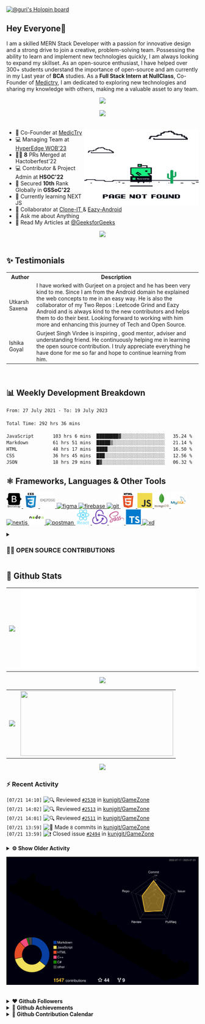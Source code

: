 [![@guri's Holopin board](https://holopin.io/api/user/board?user=guri)](https://holopin.io/@guri)

<!----------------------------------------------------------------ABOUT ME ----------------------------------------------------->

## Hey Everyone👋

I am a skilled MERN Stack Developer with a passion for innovative design and a strong drive to join a creative, problem-solving team. Possessing the ability to learn and implement new technologies quickly, I am always looking to expand my skillset. As an open-source enthusiast, I have helped over 300+ students understand the importance of open-source and am currently in my Last year of **BCA** studies. 
As a **Full Stack Intern at NullClass**, Co-Founder of [Medictry](https://www.linkedin.com/company/89489745), I am dedicated to exploring new technologies and sharing my knowledge with others, making me a valuable asset to any team.

<p align="center">
    <a href = "mailto: gurjeetsinghvirdee@gmail.com" target="_blank"><img src="https://img.shields.io/badge/gurjeetsinghvirdee@gmail.com-D74E43?style=for-the-badge&logo=gmail&logoColor=white"></a>
 </p>
 
<div align="center">
    <img src="https://api.visitorbadge.io/api/visitors?path=https%3A%2F%2Fgithub.com%2Fgurjeetsinghvirdee%2Fgurjeetsinghvirdee&label=VISITORS&labelColor=%23d9e3f0&countColor=%232ccce4"  width="150" />
</div>

<img src="https://www.animatedimages.org/data/media/562/animated-line-image-0111.gif" width="1000" height="2" />

<div>

<img align="right" height="200" width="300" src="https://raw.githubusercontent.com/gurjeetsinghvirdee/gurjeetsinghvirdee/main/giphy.webp" />
       <ul align="left">
            <li> 🏢 Co-Founder at <a href="https://www.linkedin.com/company/medictry/">MedicTry</a>
            <li> 💻 Managing Team at <a href="https://hyperedge.so/"> HyperEdge WOB'23 </a></li>
            <li> 🧑‍💻 <strong>8</strong> PRs Merged at Hactoberfest'22 </li>
            <li> 💻 Contributor & Project Admin at <strong>HSOC'22</strong> </li>
            <li> 🎉 Secured <strong>10th</strong> Rank Globally in <strong>GSSoC'22</strong> </li>
            <li> 🏫 Currently learning NEXT JS </li>
            <li> 🤝 Collaborator at <a href="https://github.com/Rayman-Sodhi/Clone-IT"> Clone-IT </a> & <a href="https://github.com/utkarsh006/Eazy-Android"> Eazy-Android </a>
            </li>
            <li> 💬 Ask me about Anything </li>
            <li> 📕 Read My Articles at 
                <a href="https://auth.geeksforgeeks.org/user/gurjeetsinghvirdee/articles" target="_blank">@GeeksforGeeks</a>
            </li>
       </ul>  
</div>

<!--------------------------- Lanyard Profile--------------------------------->

<div align="center">        
    <a href="https://discord.com/users/916597112882495510"><img src="https://lanyard.cnrad.dev/api/916597112882495510" /></a>
</div>

<img src="https://www.animatedimages.org/data/media/562/animated-line-image-0111.gif" width="1000" height="2" />        
<!------------------------------------------TESTIMONIALS----------------------------------------------->
        
## ✨ Testimonials
        
<table>
  <tr>
    <th>Author</th>
    <th>Description</th>
  </tr>
  <tr>
    <td>Utkarsh Saxena</td>
    <td>I have worked with Gurjeet on a project and he has been very kind to me. Since I am from the Android domain he explained the web concepts to me in an easy way. He is also the collaborator of my Two Repos : Leetcode Grind and Eazy Android and is always kind to the new contributors and helps them to do their best. Looking forward to working with him more and enhancing this journey of Tech and Open Source.</td>
  </tr>
  <tr>
      <td>Ishika Goyal</td>
      <td>Gurjeet Singh Virdee is inspiring , good mentor, adviser and understanding friend. He continuously helping me in learning the open source contribution. I     truly appreciate everything he have done for me so far and hope to continue learning from him.</td>
  </tr>
</table>

<img src="https://www.animatedimages.org/data/media/562/animated-line-image-0111.gif" width="1000" height="2" />

<!-------------------------------------------------WAKA TIME---------------------------------------------------->

## 📊 Weekly Development Breakdown
  
<!--START_SECTION:waka-->

```txt
From: 27 July 2021 - To: 19 July 2023

Total Time: 292 hrs 36 mins

JavaScript       103 hrs 6 mins  ████████▓░░░░░░░░░░░░░░░░   35.24 %
Markdown         61 hrs 51 mins  █████▒░░░░░░░░░░░░░░░░░░░   21.14 %
HTML             48 hrs 17 mins  ████░░░░░░░░░░░░░░░░░░░░░   16.50 %
CSS              36 hrs 45 mins  ███░░░░░░░░░░░░░░░░░░░░░░   12.56 %
JSON             18 hrs 29 mins  █▓░░░░░░░░░░░░░░░░░░░░░░░   06.32 %
```

<!--END_SECTION:waka--> 

<!---------------------------------Frameworks, Languages & Other Tools ------------------------------------->        
        
## ⚛️ Frameworks, Languages & Other Tools        
 
<p align="left"> 
    <a href="https://getbootstrap.com" target="_blank" rel="noreferrer"> <img src="https://raw.githubusercontent.com/devicons/devicon/master/icons/bootstrap/bootstrap-plain-wordmark.svg" alt="bootstrap" width="40" height="40"/> 
    </a> 
    <a href="https://www.w3schools.com/css/" target="_blank" rel="noreferrer"> <img src="https://raw.githubusercontent.com/devicons/devicon/master/icons/css3/css3-original-wordmark.svg" alt="css3" width="40" height="40"/> 
    </a> 
    <a href="https://expressjs.com" target="_blank" rel="noreferrer"> <img src="https://raw.githubusercontent.com/devicons/devicon/master/icons/express/express-original-wordmark.svg" alt="express" width="40" height="40"/> 
    </a> 
    <a href="https://www.figma.com/" target="_blank" rel="noreferrer"> <img src="https://www.vectorlogo.zone/logos/figma/figma-icon.svg" alt="figma" width="40" height="40"/> 
    </a> <a href="https://firebase.google.com/" target="_blank" rel="noreferrer"> <img src="https://www.vectorlogo.zone/logos/firebase/firebase-icon.svg" alt="firebase" width="40" height="40"/> 
    </a> 
    <a href="https://git-scm.com/" target="_blank" rel="noreferrer"> <img src="https://www.vectorlogo.zone/logos/git-scm/git-scm-icon.svg" alt="git" width="40" height="40"/> 
    </a> 
    <a href="https://www.w3.org/html/" target="_blank" rel="noreferrer"> <img src="https://raw.githubusercontent.com/devicons/devicon/master/icons/html5/html5-original-wordmark.svg" alt="html5" width="40" height="40"/> 
    </a> 
    <a href="https://developer.mozilla.org/en-US/docs/Web/JavaScript" target="_blank" rel="noreferrer"> <img src="https://raw.githubusercontent.com/devicons/devicon/master/icons/javascript/javascript-original.svg" alt="javascript" width="40" height="40"/> 
    </a> 
    <a href="https://www.mongodb.com/" target="_blank" rel="noreferrer"> <img src="https://raw.githubusercontent.com/devicons/devicon/master/icons/mongodb/mongodb-original-wordmark.svg" alt="mongodb" width="40" height="40"/> 
    </a> 
    <a href="https://www.mysql.com/" target="_blank" rel="noreferrer"> <img src="https://raw.githubusercontent.com/devicons/devicon/master/icons/mysql/mysql-original-wordmark.svg" alt="mysql" width="40" height="40"/> 
    </a> 
    <a href="https://nextjs.org/" target="_blank" rel="noreferrer"> <img src="https://cdn.worldvectorlogo.com/logos/nextjs-2.svg" alt="nextjs" width="40" height="40"/> 
    </a> 
    <a href="https://nodejs.org" target="_blank" rel="noreferrer"> <img src="https://raw.githubusercontent.com/devicons/devicon/master/icons/nodejs/nodejs-original-wordmark.svg" alt="nodejs" width="40" height="40"/> 
    </a> 
    <a href="https://postman.com" target="_blank" rel="noreferrer"> <img src="https://www.vectorlogo.zone/logos/getpostman/getpostman-icon.svg" alt="postman" width="40" height="40"/> 
    </a> 
    <a href="https://reactjs.org/" target="_blank" rel="noreferrer"> <img src="https://raw.githubusercontent.com/devicons/devicon/master/icons/react/react-original-wordmark.svg" alt="react" width="40" height="40"/> 
    </a> 
    <a href="https://redux.js.org" target="_blank" rel="noreferrer"> <img src="https://raw.githubusercontent.com/devicons/devicon/master/icons/redux/redux-original.svg" alt="redux" width="40" height="40"/> 
    </a> 
    <a href="https://sass-lang.com" target="_blank" rel="noreferrer"> <img src="https://raw.githubusercontent.com/devicons/devicon/master/icons/sass/sass-original.svg" alt="sass" width="40" height="40"/> 
    </a> 
    <a href="https://www.typescriptlang.org/" target="_blank" rel="noreferrer"> <img src="https://raw.githubusercontent.com/devicons/devicon/master/icons/typescript/typescript-original.svg" alt="typescript" width="40" height="40"/> 
    </a> 
    <a href="https://www.adobe.com/products/xd.html" target="_blank" rel="noreferrer"> <img src="https://cdn.worldvectorlogo.com/logos/adobe-xd.svg" alt="xd" width="40" height="40"/> 
    </a> 
</p>

<!---------------------- OPEN SOURCE CONTRIBUTIONS ---------------------->
        
<details>
    <summary><h3> 👨‍💻 OPEN SOURCE CONTRIBUTIONS</h3></summary>  
    
|S.No.|Open Source Program |Duration| Contribution |Role|Rewards|
|---------|--------|-------|-------|----|-----|    
| 1. | GirlScript Summer Of Code 2022 | 1st Mar - 31st May 2022 | [Click Here](https://docs.google.com/document/d/15t_iThcyiNgIuAUmTJ9Utjy1ccxwTGZXy_0n8VYsHLE/edit?usp=sharing) | Contributor | [Link](https://drive.google.com/drive/folders/1gYYFepBLm09uATAZ9_Nh34opop_0nfCi?usp=sharing) |    
| 2. | GirlScript Summer Of Code 2022 | 1st Mar - 31st May 2022 | [Bundli-Frontend](https://github.com/Ayush7614/Bundli-Frontend) & [WebDev-ProjectKart](https://github.com/khushi-purwar/WebDev-ProjectKart) | Mentor | [Link](https://drive.google.com/drive/folders/1d0gDnPh8gR8qU61g-fWLEhahhshR8PXh?usp=sharing) |
| 3. | GirlScript Summer Of Code 2022 | 1st Mar - 31st July 2022 | Discord Moderator, Managing participants <br> activity through out the program. | Technical Team | T-Shirt [Link](https://drive.google.com/drive/folders/1B2jDXyXA-L-XXypvaNzrpXRTVY7GW-04?usp=sharing) |
| 4. | Hack Club RAIT | 1st July - 30st September 2022 | [Click Here](https://docs.google.com/document/d/1_ZutQmDbGkuFsbypF2oX_jbmFMf7OV-X4kr8xVs5J0w) | Contributor | [Link](https://drive.google.com/file/d/1Km6kXQU3NWr8OkWnaHB7-vLfEjhffplE/view?usp=sharing) |
| 5. | Hacktoberfest | 1st October - 31st October 2022 | [Click Here](https://docs.google.com/document/d/1mv27yGR7-SsIDOinqsYDnFutXHG49awhzvZYaEna3rM) | Contributor | T-Shirt & Stickers | 
| 6. | HyperEdge WOB'23 | 1st Feb - 1st May | Discord Moderator, Managing Leaderboard | Managing Team | - |
| 7. | GirlScript Summer Of Code 2023 | 6th May - 03 July | Jarvis - Decentralised Expense Tracker, GameZone | Mentor | - |
| 8. | GirlScript Summer Of Code 2023 | 29 May  - Present | Managing the activity of PA, Mentors & Contributors throughout the program | Discord Mod | - |
    
</details>

<!------------------------------------------------------------ GITHUB STATS ------------------------------------------------------------------------>
        
## 💫 Github Stats

<table>    
<tr>
  <td align="center">
    <img width="400" src="https://github-readme-streak-stats.herokuapp.com/?user=gurjeetsinghvirdee&theme=synthwave" />
  </td>
  <td align="center">
    <img src="https://github.com/gurjeetsinghvirdee/gurjeetsinghvirdee/blob/main/metrics.plugin.isocalendar.svg" />
  </td>
</tr>
</table>

<div align="center">
    <img width="600" src="https://github-profile-trophy.vercel.app/?username=gurjeetsinghvirdee&theme=dracula&column=5" /> 
</div>

<table>    
<tr>
  <td align="center">
    <img width="400" src="https://github-readme-stats.vercel.app/api?username=gurjeetsinghvirdee&show_icons=true&theme=synthwave&include_all_commits=true" />
  </td>
  <td align="center">
    <img height="170" width="400" src="https://github-readme-stats.vercel.app/api/top-langs/?username=gurjeetsinghvirdee&layout=compact&theme=synthwave&langs_count=15" /> 
  </td>
</tr>
</table>

<div align="center">
  <img src="https://github-readme-activity-graph.vercel.app/graph?username=gurjeetsinghvirdee&theme=synthwave-84&true&hide_border=true" />
</div>
        
### ⚡ Recent Activity     
        
<!--START_SECTION:activity-->  
`[07/21 14:10]` <img alt="🔍" src="https://github.com/cheesits456/github-activity-readme/raw/master/icons/review.png" align="top" height="18"> Reviewed [`#2530`](https://github.com//kunjgit/GameZone/pull/2530 'Quiz game') in [kunjgit/GameZone](https://github.com/kunjgit/GameZone)  
`[07/21 14:02]` <img alt="🔍" src="https://github.com/cheesits456/github-activity-readme/raw/master/icons/review.png" align="top" height="18"> Reviewed [`#2513`](https://github.com//kunjgit/GameZone/pull/2513 '[GSSoC\'23] Illusion Game Completed') in [kunjgit/GameZone](https://github.com/kunjgit/GameZone)  
`[07/21 14:01]` <img alt="🔍" src="https://github.com/cheesits456/github-activity-readme/raw/master/icons/review.png" align="top" height="18"> Reviewed [`#2511`](https://github.com//kunjgit/GameZone/pull/2511 'fixed game data and image links') in [kunjgit/GameZone](https://github.com/kunjgit/GameZone)  
`[07/21 13:59]` <img alt="📝" src="https://github.com/cheesits456/github-activity-readme/raw/master/icons/commit.png" align="top" height="18"> Made `8` commits in [kunjgit/GameZone](https://github.com/kunjgit/GameZone)  
`[07/21 13:59]` <img alt="❗️" src="https://github.com/cheesits456/github-activity-readme/raw/master/icons/issue.png" align="top" height="18"> Closed issue [`#2494`](https://github.com//kunjgit/GameZone/issues/2494 '[New game]: Digit Dilemma ') in [kunjgit/GameZone](https://github.com/kunjgit/GameZone)  

<details><summary><b> ⚙️ Show Older Activity</b></summary>

`[07/21 13:59]` <img alt="🎉" src="https://github.com/cheesits456/github-activity-readme/raw/master/icons/merge.png" align="top" height="18"> Merged PR [`#2495`](https://github.com//kunjgit/GameZone/pull/2495 'Digit Dilemma game added') in [kunjgit/GameZone](https://github.com/kunjgit/GameZone)  
`[07/21 13:59]` <img alt="🔍" src="https://github.com/cheesits456/github-activity-readme/raw/master/icons/review.png" align="top" height="18"> Reviewed [`#2495`](https://github.com//kunjgit/GameZone/pull/2495 'Digit Dilemma game added') in [kunjgit/GameZone](https://github.com/kunjgit/GameZone)  
`[07/21 13:59]` <img alt="❌" src="https://github.com/cheesits456/github-activity-readme/raw/master/icons/pr-close.png" align="top" height="18"> Closed PR [`#2501`](https://github.com//kunjgit/GameZone/pull/2501 '[GSSoC\'23] Cat Trap Game Completed') in [kunjgit/GameZone](https://github.com/kunjgit/GameZone)  
`[07/21 13:58]` <img alt="🔍" src="https://github.com/cheesits456/github-activity-readme/raw/master/icons/review.png" align="top" height="18"> Reviewed [`#2501`](https://github.com//kunjgit/GameZone/pull/2501 '[GSSoC\'23] Cat Trap Game Completed') in [kunjgit/GameZone](https://github.com/kunjgit/GameZone)  
`[07/21 13:26]` <img alt="🔍" src="https://github.com/cheesits456/github-activity-readme/raw/master/icons/review.png" align="top" height="18"> Reviewed [`#2469`](https://github.com//kunjgit/GameZone/pull/2469 'Added block buster game') in [kunjgit/GameZone](https://github.com/kunjgit/GameZone)  
`[07/21 13:25]` <img alt="❌" src="https://github.com/cheesits456/github-activity-readme/raw/master/icons/pr-close.png" align="top" height="18"> Closed PR [`#2454`](https://github.com//kunjgit/GameZone/pull/2454 'Blue boi game is added') in [kunjgit/GameZone](https://github.com/kunjgit/GameZone)  
`[07/21 13:22]` <img alt="🔍" src="https://github.com/cheesits456/github-activity-readme/raw/master/icons/review.png" align="top" height="18"> Reviewed [`#2542`](https://github.com//kunjgit/GameZone/pull/2542 '[Bug]:Removing an extra screenshot in assets folder [gssoc23]') in [kunjgit/GameZone](https://github.com/kunjgit/GameZone)  
`[07/21 13:16]` <img alt="📝" src="https://github.com/cheesits456/github-activity-readme/raw/master/icons/commit.png" align="top" height="18"> Made `6` commits in [gurjeetsinghvirdee/gssoc-website-new](https://github.com/gurjeetsinghvirdee/gssoc-website-new)  
`[07/20 15:41]` <img alt="🔍" src="https://github.com/cheesits456/github-activity-readme/raw/master/icons/review.png" align="top" height="18"> Reviewed [`#2516`](https://github.com//kunjgit/GameZone/pull/2516 'addedcountrygussergameimage') in [kunjgit/GameZone](https://github.com/kunjgit/GameZone)  
`[07/20 15:28]` <img alt="❗️" src="https://github.com/cheesits456/github-activity-readme/raw/master/icons/issue.png" align="top" height="18"> Reopened issue [`#2539`](https://github.com//kunjgit/GameZone/issues/2539 'Attention Here') in [kunjgit/GameZone](https://github.com/kunjgit/GameZone)  
`[07/20 15:05]` <img alt="❗️" src="https://github.com/cheesits456/github-activity-readme/raw/master/icons/issue.png" align="top" height="18"> Opened issue [`#2539`](https://github.com//kunjgit/GameZone/issues/2539 'Attention Here') in [kunjgit/GameZone](https://github.com/kunjgit/GameZone)  
`[07/20 14:54]` <img alt="🔍" src="https://github.com/cheesits456/github-activity-readme/raw/master/icons/review.png" align="top" height="18"> Reviewed [`#2533`](https://github.com//kunjgit/GameZone/pull/2533 'Racing') in [kunjgit/GameZone](https://github.com/kunjgit/GameZone)  
`[07/20 14:50]` <img alt="📝" src="https://github.com/cheesits456/github-activity-readme/raw/master/icons/commit.png" align="top" height="18"> Made `2` commits in [kunjgit/GameZone](https://github.com/kunjgit/GameZone)  
`[07/20 14:50]` <img alt="❗️" src="https://github.com/cheesits456/github-activity-readme/raw/master/icons/issue.png" align="top" height="18"> Closed issue [`#2500`](https://github.com//kunjgit/GameZone/issues/2500 '[Enhancement]: tower of hanoi') in [kunjgit/GameZone](https://github.com/kunjgit/GameZone)  
`[07/20 14:50]` <img alt="🎉" src="https://github.com/cheesits456/github-activity-readme/raw/master/icons/merge.png" align="top" height="18"> Merged PR [`#2517`](https://github.com//kunjgit/GameZone/pull/2517 'tower_of_hanoi improved') in [kunjgit/GameZone](https://github.com/kunjgit/GameZone)  
`[07/20 14:50]` <img alt="🔍" src="https://github.com/cheesits456/github-activity-readme/raw/master/icons/review.png" align="top" height="18"> Reviewed [`#2517`](https://github.com//kunjgit/GameZone/pull/2517 'tower_of_hanoi improved') in [kunjgit/GameZone](https://github.com/kunjgit/GameZone)  
`[07/20 14:48]` <img alt="🔍" src="https://github.com/cheesits456/github-activity-readme/raw/master/icons/review.png" align="top" height="18"> Reviewed [`#2489`](https://github.com//kunjgit/GameZone/pull/2489 'Floor Thirteen ') in [kunjgit/GameZone](https://github.com/kunjgit/GameZone)  
`[07/20 14:41]` <img alt="❌" src="https://github.com/cheesits456/github-activity-readme/raw/master/icons/pr-close.png" align="top" height="18"> Closed PR [`#2531`](https://github.com//kunjgit/GameZone/pull/2531 'Tower of blocks Game added #2521') in [kunjgit/GameZone](https://github.com/kunjgit/GameZone)  
`[07/20 14:41]` <img alt="🔍" src="https://github.com/cheesits456/github-activity-readme/raw/master/icons/review.png" align="top" height="18"> Reviewed [`#2531`](https://github.com//kunjgit/GameZone/pull/2531 'Tower of blocks Game added #2521') in [kunjgit/GameZone](https://github.com/kunjgit/GameZone)  
`[07/20 14:30]` <img alt="🔍" src="https://github.com/cheesits456/github-activity-readme/raw/master/icons/review.png" align="top" height="18"> Reviewed [`#2531`](https://github.com//kunjgit/GameZone/pull/2531 'Tower of blocks Game added #2521') in [kunjgit/GameZone](https://github.com/kunjgit/GameZone)  
`[07/20 14:09]` <img alt="❗️" src="https://github.com/cheesits456/github-activity-readme/raw/master/icons/issue.png" align="top" height="18"> Closed issue [`#2524`](https://github.com//kunjgit/GameZone/issues/2524 '[Bug]: Snake and ladder is added two times [gssoc23]') in [kunjgit/GameZone](https://github.com/kunjgit/GameZone)  
`[07/20 14:09]` <img alt="🎉" src="https://github.com/cheesits456/github-activity-readme/raw/master/icons/merge.png" align="top" height="18"> Merged PR [`#2537`](https://github.com//kunjgit/GameZone/pull/2537 '[Bug]: Snake and ladder is added two times [gssoc23]') in [kunjgit/GameZone](https://github.com/kunjgit/GameZone)  
`[07/20 14:09]` <img alt="📝" src="https://github.com/cheesits456/github-activity-readme/raw/master/icons/commit.png" align="top" height="18"> Made `2` commits in [kunjgit/GameZone](https://github.com/kunjgit/GameZone)  
`[07/20 14:09]` <img alt="🔍" src="https://github.com/cheesits456/github-activity-readme/raw/master/icons/review.png" align="top" height="18"> Reviewed [`#2537`](https://github.com//kunjgit/GameZone/pull/2537 '[Bug]: Snake and ladder is added two times [gssoc23]') in [kunjgit/GameZone](https://github.com/kunjgit/GameZone)  
`[07/20 11:59]` <img alt="❗️" src="https://github.com/cheesits456/github-activity-readme/raw/master/icons/issue.png" align="top" height="18"> Closed issue [`#2449`](https://github.com//kunjgit/GameZone/issues/2449 '[New game]: Tennis Showdown') in [kunjgit/GameZone](https://github.com/kunjgit/GameZone)  
`[07/20 11:59]` <img alt="📝" src="https://github.com/cheesits456/github-activity-readme/raw/master/icons/commit.png" align="top" height="18"> Made `8` commits in [kunjgit/GameZone](https://github.com/kunjgit/GameZone)  
`[07/20 11:59]` <img alt="🎉" src="https://github.com/cheesits456/github-activity-readme/raw/master/icons/merge.png" align="top" height="18"> Merged PR [`#2467`](https://github.com//kunjgit/GameZone/pull/2467 'Added Tennis Showdown') in [kunjgit/GameZone](https://github.com/kunjgit/GameZone)  
`[07/20 11:59]` <img alt="🔍" src="https://github.com/cheesits456/github-activity-readme/raw/master/icons/review.png" align="top" height="18"> Reviewed [`#2467`](https://github.com//kunjgit/GameZone/pull/2467 'Added Tennis Showdown') in [kunjgit/GameZone](https://github.com/kunjgit/GameZone)  
`[07/20 11:56]` <img alt="🗣" src="https://github.com/cheesits456/github-activity-readme/raw/master/icons/comment.png" align="top" height="18"> Commented on [`#2361`](https://github.com//kunjgit/GameZone/issues/2361 'Added Progress Bar to Scroll To Top & Minor Changes') in [kunjgit/GameZone](https://github.com/kunjgit/GameZone)  
`[07/20 11:50]` <img alt="📝" src="https://github.com/cheesits456/github-activity-readme/raw/master/icons/commit.png" align="top" height="18"> Made `6` commits in [girlscript/gssoc-website-new](https://github.com/girlscript/gssoc-website-new)  
`[07/20 11:47]` <img alt="🎉" src="https://github.com/cheesits456/github-activity-readme/raw/master/icons/merge.png" align="top" height="18"> Merged PR [`#144`](https://github.com//girlscript/gssoc-website-new/pull/144 'More sponsors listed') in [girlscript/gssoc-website-new](https://github.com/girlscript/gssoc-website-new)  
`[07/20 11:45]` <img alt="📝" src="https://github.com/cheesits456/github-activity-readme/raw/master/icons/commit.png" align="top" height="18"> Made `1` commit in [gurjeetsinghvirdee/gssoc-website-new](https://github.com/gurjeetsinghvirdee/gssoc-website-new)  
`[07/20 11:44]` <img alt="✅" src="https://github.com/cheesits456/github-activity-readme/raw/master/icons/pr-open.png" align="top" height="18"> Opened PR [`#144`](https://github.com//girlscript/gssoc-website-new/pull/144 'More sponsors listed') in [girlscript/gssoc-website-new](https://github.com/girlscript/gssoc-website-new)  
`[07/20 11:41]` <img alt="📝" src="https://github.com/cheesits456/github-activity-readme/raw/master/icons/commit.png" align="top" height="18"> Made `6` commits in [gurjeetsinghvirdee/gssoc-website-new](https://github.com/gurjeetsinghvirdee/gssoc-website-new)  
`[07/20 11:36]` <img alt="📝" src="https://github.com/cheesits456/github-activity-readme/raw/master/icons/commit.png" align="top" height="18"> Made `2` commits in [girlscript/gssoc-website-new](https://github.com/girlscript/gssoc-website-new)  
`[07/20 11:36]` <img alt="🎉" src="https://github.com/cheesits456/github-activity-readme/raw/master/icons/merge.png" align="top" height="18"> Merged PR [`#143`](https://github.com//girlscript/gssoc-website-new/pull/143 'stats updated for 2023') in [girlscript/gssoc-website-new](https://github.com/girlscript/gssoc-website-new)  
`[07/20 11:35]` <img alt="🔍" src="https://github.com/cheesits456/github-activity-readme/raw/master/icons/review.png" align="top" height="18"> Reviewed [`#2529`](https://github.com//kunjgit/GameZone/pull/2529 '[Bug]: Snake and ladder is added two times [gssoc23]') in [kunjgit/GameZone](https://github.com/kunjgit/GameZone)  
`[07/20 11:30]` <img alt="✅" src="https://github.com/cheesits456/github-activity-readme/raw/master/icons/pr-open.png" align="top" height="18"> Opened PR [`#143`](https://github.com//girlscript/gssoc-website-new/pull/143 'stats updated for 2023') in [girlscript/gssoc-website-new](https://github.com/girlscript/gssoc-website-new)  
`[07/20 11:10]` <img alt="📝" src="https://github.com/cheesits456/github-activity-readme/raw/master/icons/commit.png" align="top" height="18"> Made `1` commit in [gurjeetsinghvirdee/gssoc-website-new](https://github.com/gurjeetsinghvirdee/gssoc-website-new)  
`[07/20 09:03]` <img alt="❗️" src="https://github.com/cheesits456/github-activity-readme/raw/master/icons/issue.png" align="top" height="18"> Closed issue [`#2518`](https://github.com//kunjgit/GameZone/issues/2518 '[Documentation Bug]: Duplicate Entries in README.md') in [kunjgit/GameZone](https://github.com/kunjgit/GameZone)  
`[07/20 09:03]` <img alt="📝" src="https://github.com/cheesits456/github-activity-readme/raw/master/icons/commit.png" align="top" height="18"> Made `2` commits in [kunjgit/GameZone](https://github.com/kunjgit/GameZone)  
`[07/20 09:03]` <img alt="🎉" src="https://github.com/cheesits456/github-activity-readme/raw/master/icons/merge.png" align="top" height="18"> Merged PR [`#2519`](https://github.com//kunjgit/GameZone/pull/2519 '[Documentation Bug]: Duplicate Entries in README.md') in [kunjgit/GameZone](https://github.com/kunjgit/GameZone)  
`[07/20 09:03]` <img alt="🔍" src="https://github.com/cheesits456/github-activity-readme/raw/master/icons/review.png" align="top" height="18"> Reviewed [`#2519`](https://github.com//kunjgit/GameZone/pull/2519 '[Documentation Bug]: Duplicate Entries in README.md') in [kunjgit/GameZone](https://github.com/kunjgit/GameZone)  
`[07/20 07:03]` <img alt="🗣" src="https://github.com/cheesits456/github-activity-readme/raw/master/icons/comment.png" align="top" height="18"> Commented on [`#1958`](https://github.com//kunjgit/GameZone/issues/1958 'Adventure Game added 👍') in [kunjgit/GameZone](https://github.com/kunjgit/GameZone)  
`[07/20 05:32]` <img alt="🗣" src="https://github.com/cheesits456/github-activity-readme/raw/master/icons/comment.png" align="top" height="18"> Commented on [`#2483`](https://github.com//kunjgit/GameZone/issues/2483 'Added Star Trek Trivia Game') in [kunjgit/GameZone](https://github.com/kunjgit/GameZone)  
`[07/19 18:45]` <img alt="🎉" src="https://github.com/cheesits456/github-activity-readme/raw/master/icons/merge.png" align="top" height="18"> Merged PR [`#2510`](https://github.com//kunjgit/GameZone/pull/2510 'Slime Attack[GSSOC\'23]') in [kunjgit/GameZone](https://github.com/kunjgit/GameZone)  
`[07/19 18:45]` <img alt="❗️" src="https://github.com/cheesits456/github-activity-readme/raw/master/icons/issue.png" align="top" height="18"> Closed issue [`#2509`](https://github.com//kunjgit/GameZone/issues/2509 '[New game]: Slime attack [GSSOC\'23]') in [kunjgit/GameZone](https://github.com/kunjgit/GameZone)  
`[07/19 18:45]` <img alt="📝" src="https://github.com/cheesits456/github-activity-readme/raw/master/icons/commit.png" align="top" height="18"> Made `6` commits in [kunjgit/GameZone](https://github.com/kunjgit/GameZone)  
`[07/19 18:44]` <img alt="🔍" src="https://github.com/cheesits456/github-activity-readme/raw/master/icons/review.png" align="top" height="18"> Reviewed [`#2510`](https://github.com//kunjgit/GameZone/pull/2510 'Slime Attack[GSSOC\'23]') in [kunjgit/GameZone](https://github.com/kunjgit/GameZone)  
`[07/19 17:54]` <img alt="🗣" src="https://github.com/cheesits456/github-activity-readme/raw/master/icons/comment.png" align="top" height="18"> Commented on [`#1958`](https://github.com//kunjgit/GameZone/issues/1958 'Adventure Game added 👍') in [kunjgit/GameZone](https://github.com/kunjgit/GameZone)  
`[07/19 17:51]` <img alt="🔍" src="https://github.com/cheesits456/github-activity-readme/raw/master/icons/review.png" align="top" height="18"> Reviewed [`#1844`](https://github.com//kunjgit/GameZone/pull/1844 'Riddle Room game added 👍') in [kunjgit/GameZone](https://github.com/kunjgit/GameZone)  
`[07/19 17:50]` <img alt="🔍" src="https://github.com/cheesits456/github-activity-readme/raw/master/icons/review.png" align="top" height="18"> Reviewed [`#1863`](https://github.com//kunjgit/GameZone/pull/1863 'Arcade Game added 👍') in [kunjgit/GameZone](https://github.com/kunjgit/GameZone)  
`[07/19 17:46]` <img alt="🔍" src="https://github.com/cheesits456/github-activity-readme/raw/master/icons/review.png" align="top" height="18"> Reviewed [`#1928`](https://github.com//kunjgit/GameZone/pull/1928 'CareTaker Game added 👍') in [kunjgit/GameZone](https://github.com/kunjgit/GameZone)  
`[07/19 17:34]` <img alt="🔍" src="https://github.com/cheesits456/github-activity-readme/raw/master/icons/review.png" align="top" height="18"> Reviewed [`#1958`](https://github.com//kunjgit/GameZone/pull/1958 'Adventure Game added 👍') in [kunjgit/GameZone](https://github.com/kunjgit/GameZone)  
`[07/19 17:29]` <img alt="🔍" src="https://github.com/cheesits456/github-activity-readme/raw/master/icons/review.png" align="top" height="18"> Reviewed [`#2037`](https://github.com//kunjgit/GameZone/pull/2037 'Bit Maze - Platformer Maze game added 👍') in [kunjgit/GameZone](https://github.com/kunjgit/GameZone)  
`[07/19 17:22]` <img alt="🔍" src="https://github.com/cheesits456/github-activity-readme/raw/master/icons/review.png" align="top" height="18"> Reviewed [`#2401`](https://github.com//kunjgit/GameZone/pull/2401 'added Asteroids 3D Game 🌠') in [kunjgit/GameZone](https://github.com/kunjgit/GameZone)  
`[07/19 17:19]` <img alt="🔍" src="https://github.com/cheesits456/github-activity-readme/raw/master/icons/review.png" align="top" height="18"> Reviewed [`#2342`](https://github.com//kunjgit/GameZone/pull/2342 'added Save Princess game 👍') in [kunjgit/GameZone](https://github.com/kunjgit/GameZone)  
`[07/19 17:14]` <img alt="❗️" src="https://github.com/cheesits456/github-activity-readme/raw/master/icons/issue.png" align="top" height="18"> Closed issue [`#2506`](https://github.com//kunjgit/GameZone/issues/2506 '[New game]: Planet Savior') in [kunjgit/GameZone](https://github.com/kunjgit/GameZone)  
`[07/19 17:14]` <img alt="❌" src="https://github.com/cheesits456/github-activity-readme/raw/master/icons/pr-close.png" align="top" height="18"> Closed PR [`#2508`](https://github.com//kunjgit/GameZone/pull/2508 'added Planet Savior game 👍') in [kunjgit/GameZone](https://github.com/kunjgit/GameZone)  
`[07/19 17:13]` <img alt="🔍" src="https://github.com/cheesits456/github-activity-readme/raw/master/icons/review.png" align="top" height="18"> Reviewed [`#2508`](https://github.com//kunjgit/GameZone/pull/2508 'added Planet Savior game 👍') in [kunjgit/GameZone](https://github.com/kunjgit/GameZone)  
`[07/19 17:10]` <img alt="❌" src="https://github.com/cheesits456/github-activity-readme/raw/master/icons/pr-close.png" align="top" height="18"> Closed PR [`#2426`](https://github.com//kunjgit/GameZone/pull/2426 'Bejeweled') in [kunjgit/GameZone](https://github.com/kunjgit/GameZone)  
`[07/19 17:09]` <img alt="🔍" src="https://github.com/cheesits456/github-activity-readme/raw/master/icons/review.png" align="top" height="18"> Reviewed [`#2426`](https://github.com//kunjgit/GameZone/pull/2426 'Bejeweled') in [kunjgit/GameZone](https://github.com/kunjgit/GameZone)  
`[07/19 16:59]` <img alt="🗣" src="https://github.com/cheesits456/github-activity-readme/raw/master/icons/comment.png" align="top" height="18"> Commented on [`#2502`](https://github.com//kunjgit/GameZone/issues/2502 '[Bug]: Images not loading and some missing games not visible on website') in [kunjgit/GameZone](https://github.com/kunjgit/GameZone)  
`[07/19 16:58]` <img alt="🔍" src="https://github.com/cheesits456/github-activity-readme/raw/master/icons/review.png" align="top" height="18"> Reviewed [`#2508`](https://github.com//kunjgit/GameZone/pull/2508 'added Planet Savior game 👍') in [kunjgit/GameZone](https://github.com/kunjgit/GameZone)  
`[07/19 16:49]` <img alt="❗️" src="https://github.com/cheesits456/github-activity-readme/raw/master/icons/issue.png" align="top" height="18"> Closed issue [`#2387`](https://github.com//kunjgit/GameZone/issues/2387 '[New game]:  Pokemon card Game') in [kunjgit/GameZone](https://github.com/kunjgit/GameZone)  
`[07/19 16:49]` <img alt="📝" src="https://github.com/cheesits456/github-activity-readme/raw/master/icons/commit.png" align="top" height="18"> Made `4` commits in [kunjgit/GameZone](https://github.com/kunjgit/GameZone)  
`[07/19 16:49]` <img alt="🎉" src="https://github.com/cheesits456/github-activity-readme/raw/master/icons/merge.png" align="top" height="18"> Merged PR [`#2503`](https://github.com//kunjgit/GameZone/pull/2503 '[New Game] Pokemon Card Game') in [kunjgit/GameZone](https://github.com/kunjgit/GameZone)  
`[07/19 16:49]` <img alt="🔍" src="https://github.com/cheesits456/github-activity-readme/raw/master/icons/review.png" align="top" height="18"> Reviewed [`#2503`](https://github.com//kunjgit/GameZone/pull/2503 '[New Game] Pokemon Card Game') in [kunjgit/GameZone](https://github.com/kunjgit/GameZone)  
`[07/19 16:48]` <img alt="🗣" src="https://github.com/cheesits456/github-activity-readme/raw/master/icons/comment.png" align="top" height="18"> Commented on [`#2503`](https://github.com//kunjgit/GameZone/issues/2503 '[New Game] Pokemon Card Game') in [kunjgit/GameZone](https://github.com/kunjgit/GameZone)  
`[07/19 16:06]` <img alt="🔍" src="https://github.com/cheesits456/github-activity-readme/raw/master/icons/review.png" align="top" height="18"> Reviewed [`#2503`](https://github.com//kunjgit/GameZone/pull/2503 '[New Game] Pokemon Card Game') in [kunjgit/GameZone](https://github.com/kunjgit/GameZone)  
`[07/19 16:05]` <img alt="🔍" src="https://github.com/cheesits456/github-activity-readme/raw/master/icons/review.png" align="top" height="18"> Reviewed [`#2503`](https://github.com//kunjgit/GameZone/pull/2503 '[New Game] Pokemon Card Game') in [kunjgit/GameZone](https://github.com/kunjgit/GameZone)  
`[07/19 16:01]` <img alt="🔍" src="https://github.com/cheesits456/github-activity-readme/raw/master/icons/review.png" align="top" height="18"> Reviewed [`#2501`](https://github.com//kunjgit/GameZone/pull/2501 '[GSSoC\'23] Cat Trap Game Completed') in [kunjgit/GameZone](https://github.com/kunjgit/GameZone)  
`[07/19 16:01]` <img alt="❗️" src="https://github.com/cheesits456/github-activity-readme/raw/master/icons/issue.png" align="top" height="18"> Closed issue [`#2479`](https://github.com//kunjgit/GameZone/issues/2479 '[Enhancement]: Games are not updates in JSON file') in [kunjgit/GameZone](https://github.com/kunjgit/GameZone)  
`[07/19 16:01]` <img alt="📝" src="https://github.com/cheesits456/github-activity-readme/raw/master/icons/commit.png" align="top" height="18"> Made `4` commits in [kunjgit/GameZone](https://github.com/kunjgit/GameZone)  
`[07/19 16:01]` <img alt="🎉" src="https://github.com/cheesits456/github-activity-readme/raw/master/icons/merge.png" align="top" height="18"> Merged PR [`#2507`](https://github.com//kunjgit/GameZone/pull/2507 'Json file updated') in [kunjgit/GameZone](https://github.com/kunjgit/GameZone)  
`[07/19 16:00]` <img alt="🔍" src="https://github.com/cheesits456/github-activity-readme/raw/master/icons/review.png" align="top" height="18"> Reviewed [`#2507`](https://github.com//kunjgit/GameZone/pull/2507 'Json file updated') in [kunjgit/GameZone](https://github.com/kunjgit/GameZone)  
`[07/19 15:58]` <img alt="📝" src="https://github.com/cheesits456/github-activity-readme/raw/master/icons/commit.png" align="top" height="18"> Made `10` commits in [kunjgit/GameZone](https://github.com/kunjgit/GameZone)  
`[07/19 15:58]` <img alt="❗️" src="https://github.com/cheesits456/github-activity-readme/raw/master/icons/issue.png" align="top" height="18"> Closed issue [`#2413`](https://github.com//kunjgit/GameZone/issues/2413 '[New game]: Star Trek Trivia') in [kunjgit/GameZone](https://github.com/kunjgit/GameZone)  
`[07/19 15:58]` <img alt="🎉" src="https://github.com/cheesits456/github-activity-readme/raw/master/icons/merge.png" align="top" height="18"> Merged PR [`#2483`](https://github.com//kunjgit/GameZone/pull/2483 'Added Star Trek Trivia Game') in [kunjgit/GameZone](https://github.com/kunjgit/GameZone)  
`[07/19 15:57]` <img alt="🔍" src="https://github.com/cheesits456/github-activity-readme/raw/master/icons/review.png" align="top" height="18"> Reviewed [`#2483`](https://github.com//kunjgit/GameZone/pull/2483 'Added Star Trek Trivia Game') in [kunjgit/GameZone](https://github.com/kunjgit/GameZone)  
`[07/19 04:57]` <img alt="❗️" src="https://github.com/cheesits456/github-activity-readme/raw/master/icons/issue.png" align="top" height="18"> Closed issue [`#2392`](https://github.com//kunjgit/GameZone/issues/2392 '[New game]: Solitaire') in [kunjgit/GameZone](https://github.com/kunjgit/GameZone)  
`[07/19 04:57]` <img alt="📝" src="https://github.com/cheesits456/github-activity-readme/raw/master/icons/commit.png" align="top" height="18"> Made `9` commits in [kunjgit/GameZone](https://github.com/kunjgit/GameZone)  
`[07/19 04:57]` <img alt="🎉" src="https://github.com/cheesits456/github-activity-readme/raw/master/icons/merge.png" align="top" height="18"> Merged PR [`#2396`](https://github.com//kunjgit/GameZone/pull/2396 'Added new game Solitaire') in [kunjgit/GameZone](https://github.com/kunjgit/GameZone)  
`[07/19 04:57]` <img alt="🔍" src="https://github.com/cheesits456/github-activity-readme/raw/master/icons/review.png" align="top" height="18"> Reviewed [`#2396`](https://github.com//kunjgit/GameZone/pull/2396 'Added new game Solitaire') in [kunjgit/GameZone](https://github.com/kunjgit/GameZone)  
`[07/18 16:43]` <img alt="🗣" src="https://github.com/cheesits456/github-activity-readme/raw/master/icons/comment.png" align="top" height="18"> Commented on [`#2493`](https://github.com//kunjgit/GameZone/issues/2493 '\'Memory Game\' Design Enhancement') in [kunjgit/GameZone](https://github.com/kunjgit/GameZone)  
`[07/18 16:07]` <img alt="📝" src="https://github.com/cheesits456/github-activity-readme/raw/master/icons/commit.png" align="top" height="18"> Made `6` commits in [gurjeetsinghvirdee/gssoc-website-new](https://github.com/gurjeetsinghvirdee/gssoc-website-new)  
`[07/18 16:07]` <img alt="❗️" src="https://github.com/cheesits456/github-activity-readme/raw/master/icons/issue.png" align="top" height="18"> Closed issue [`#2481`](https://github.com//kunjgit/GameZone/issues/2481 '[Enhancement]: Improve the country guesser game') in [kunjgit/GameZone](https://github.com/kunjgit/GameZone)  
`[07/18 16:07]` <img alt="📝" src="https://github.com/cheesits456/github-activity-readme/raw/master/icons/commit.png" align="top" height="18"> Made `5` commits in [kunjgit/GameZone](https://github.com/kunjgit/GameZone)  
`[07/18 16:07]` <img alt="🎉" src="https://github.com/cheesits456/github-activity-readme/raw/master/icons/merge.png" align="top" height="18"> Merged PR [`#2488`](https://github.com//kunjgit/GameZone/pull/2488 'Enhancement of Country Guesser Game') in [kunjgit/GameZone](https://github.com/kunjgit/GameZone)  
`[07/18 16:06]` <img alt="🔍" src="https://github.com/cheesits456/github-activity-readme/raw/master/icons/review.png" align="top" height="18"> Reviewed [`#2488`](https://github.com//kunjgit/GameZone/pull/2488 'Enhancement of Country Guesser Game') in [kunjgit/GameZone](https://github.com/kunjgit/GameZone)  
`[07/18 16:03]` <img alt="🔍" src="https://github.com/cheesits456/github-activity-readme/raw/master/icons/review.png" align="top" height="18"> Reviewed [`#2467`](https://github.com//kunjgit/GameZone/pull/2467 'Added Tennis Showdown') in [kunjgit/GameZone](https://github.com/kunjgit/GameZone)  
`[07/18 16:01]` <img alt="🔍" src="https://github.com/cheesits456/github-activity-readme/raw/master/icons/review.png" align="top" height="18"> Reviewed [`#2483`](https://github.com//kunjgit/GameZone/pull/2483 'Added Star Trek Trivia Game') in [kunjgit/GameZone](https://github.com/kunjgit/GameZone)  
`[07/18 15:52]` <img alt="📝" src="https://github.com/cheesits456/github-activity-readme/raw/master/icons/commit.png" align="top" height="18"> Made `23` commits in [kunjgit/GameZone](https://github.com/kunjgit/GameZone)  
`[07/18 15:51]` <img alt="❗️" src="https://github.com/cheesits456/github-activity-readme/raw/master/icons/issue.png" align="top" height="18"> Closed issue [`#2386`](https://github.com//kunjgit/GameZone/issues/2386 '[New game]:  Advanced Stone Paper Scissor') in [kunjgit/GameZone](https://github.com/kunjgit/GameZone)  
`[07/18 15:51]` <img alt="🎉" src="https://github.com/cheesits456/github-activity-readme/raw/master/icons/merge.png" align="top" height="18"> Merged PR [`#2410`](https://github.com//kunjgit/GameZone/pull/2410 'Game Added : Advanced Stone Paper Scissor') in [kunjgit/GameZone](https://github.com/kunjgit/GameZone)  
`[07/18 15:50]` <img alt="📝" src="https://github.com/cheesits456/github-activity-readme/raw/master/icons/commit.png" align="top" height="18"> Made `2` commits in [kunjgit/GameZone](https://github.com/kunjgit/GameZone)  
`[07/18 15:50]` <img alt="❗️" src="https://github.com/cheesits456/github-activity-readme/raw/master/icons/issue.png" align="top" height="18"> Closed issue [`#2490`](https://github.com//kunjgit/GameZone/issues/2490 '[Enhancement]: \'Chrome Dinosaur Game\' Styling') in [kunjgit/GameZone](https://github.com/kunjgit/GameZone)  
`[07/18 15:50]` <img alt="🎉" src="https://github.com/cheesits456/github-activity-readme/raw/master/icons/merge.png" align="top" height="18"> Merged PR [`#2491`](https://github.com//kunjgit/GameZone/pull/2491 'Chrome Dinosaur Game Updated Styling') in [kunjgit/GameZone](https://github.com/kunjgit/GameZone)  
`[07/18 15:47]` <img alt="🔍" src="https://github.com/cheesits456/github-activity-readme/raw/master/icons/review.png" align="top" height="18"> Reviewed [`#2491`](https://github.com//kunjgit/GameZone/pull/2491 'Chrome Dinosaur Game Updated Styling') in [kunjgit/GameZone](https://github.com/kunjgit/GameZone)  
`[07/18 14:51]` <img alt="🔍" src="https://github.com/cheesits456/github-activity-readme/raw/master/icons/review.png" align="top" height="18"> Reviewed [`#2410`](https://github.com//kunjgit/GameZone/pull/2410 'Game Added : Advanced Stone Paper Scissor') in [kunjgit/GameZone](https://github.com/kunjgit/GameZone)  
`[07/18 14:49]` <img alt="❗️" src="https://github.com/cheesits456/github-activity-readme/raw/master/icons/issue.png" align="top" height="18"> Closed issue [`#2486`](https://github.com//kunjgit/GameZone/issues/2486 '[Enhancement]: Games Title and Description Styling Enhancement') in [kunjgit/GameZone](https://github.com/kunjgit/GameZone)  
`[07/18 14:49]` <img alt="📝" src="https://github.com/cheesits456/github-activity-readme/raw/master/icons/commit.png" align="top" height="18"> Made `2` commits in [kunjgit/GameZone](https://github.com/kunjgit/GameZone)  
`[07/18 14:49]` <img alt="🎉" src="https://github.com/cheesits456/github-activity-readme/raw/master/icons/merge.png" align="top" height="18"> Merged PR [`#2487`](https://github.com//kunjgit/GameZone/pull/2487 '[Enhancement]: Games Title and Description Styling Enhancement') in [kunjgit/GameZone](https://github.com/kunjgit/GameZone)  
`[07/18 14:48]` <img alt="🔍" src="https://github.com/cheesits456/github-activity-readme/raw/master/icons/review.png" align="top" height="18"> Reviewed [`#2487`](https://github.com//kunjgit/GameZone/pull/2487 '[Enhancement]: Games Title and Description Styling Enhancement') in [kunjgit/GameZone](https://github.com/kunjgit/GameZone)  
`[07/18 10:26]` <img alt="❗️" src="https://github.com/cheesits456/github-activity-readme/raw/master/icons/issue.png" align="top" height="18"> Closed issue [`#138`](https://github.com//girlscript/gssoc-website-new/issues/138 'Cross button is overlapping') in [girlscript/gssoc-website-new](https://github.com/girlscript/gssoc-website-new)  
`[07/18 10:26]` <img alt="📝" src="https://github.com/cheesits456/github-activity-readme/raw/master/icons/commit.png" align="top" height="18"> Made `2` commits in [girlscript/gssoc-website-new](https://github.com/girlscript/gssoc-website-new)  
`[07/18 10:26]` <img alt="🎉" src="https://github.com/cheesits456/github-activity-readme/raw/master/icons/merge.png" align="top" height="18"> Merged PR [`#142`](https://github.com//girlscript/gssoc-website-new/pull/142 'overlapping fixed') in [girlscript/gssoc-website-new](https://github.com/girlscript/gssoc-website-new)  
`[07/18 10:25]` <img alt="🔍" src="https://github.com/cheesits456/github-activity-readme/raw/master/icons/review.png" align="top" height="18"> Reviewed [`#2410`](https://github.com//kunjgit/GameZone/pull/2410 'Game Added : Advanced Stone Paper Scissor') in [kunjgit/GameZone](https://github.com/kunjgit/GameZone)  
`[07/18 10:20]` <img alt="🔍" src="https://github.com/cheesits456/github-activity-readme/raw/master/icons/review.png" align="top" height="18"> Reviewed [`#142`](https://github.com//girlscript/gssoc-website-new/pull/142 'overlapping fixed') in [girlscript/gssoc-website-new](https://github.com/girlscript/gssoc-website-new)  
`[07/18 07:28]` <img alt="❗️" src="https://github.com/cheesits456/github-activity-readme/raw/master/icons/issue.png" align="top" height="18"> Closed issue [`#2391`](https://github.com//kunjgit/GameZone/issues/2391 '[Bug]: Scrolling Behavior is Not Smooth and Up to The Mark in Main Page') in [kunjgit/GameZone](https://github.com/kunjgit/GameZone)  
`[07/18 07:28]` <img alt="📝" src="https://github.com/cheesits456/github-activity-readme/raw/master/icons/commit.png" align="top" height="18"> Made `2` commits in [kunjgit/GameZone](https://github.com/kunjgit/GameZone)  
`[07/18 07:28]` <img alt="🎉" src="https://github.com/cheesits456/github-activity-readme/raw/master/icons/merge.png" align="top" height="18"> Merged PR [`#2397`](https://github.com//kunjgit/GameZone/pull/2397 'fix: Changes added in Scrolling Behavior with Respective Different Browsers') in [kunjgit/GameZone](https://github.com/kunjgit/GameZone)  
`[07/17 20:06]` <img alt="❗️" src="https://github.com/cheesits456/github-activity-readme/raw/master/icons/issue.png" align="top" height="18"> Closed issue [`#2471`](https://github.com//kunjgit/GameZone/issues/2471 '[New game]: Snail Game') in [kunjgit/GameZone](https://github.com/kunjgit/GameZone)  
`[07/17 20:06]` <img alt="📝" src="https://github.com/cheesits456/github-activity-readme/raw/master/icons/commit.png" align="top" height="18"> Made `6` commits in [kunjgit/GameZone](https://github.com/kunjgit/GameZone)  
`[07/17 20:06]` <img alt="🎉" src="https://github.com/cheesits456/github-activity-readme/raw/master/icons/merge.png" align="top" height="18"> Merged PR [`#2473`](https://github.com//kunjgit/GameZone/pull/2473 'added Snail Game 🐌') in [kunjgit/GameZone](https://github.com/kunjgit/GameZone)  
`[07/17 20:05]` <img alt="🔍" src="https://github.com/cheesits456/github-activity-readme/raw/master/icons/review.png" align="top" height="18"> Reviewed [`#2473`](https://github.com//kunjgit/GameZone/pull/2473 'added Snail Game 🐌') in [kunjgit/GameZone](https://github.com/kunjgit/GameZone)  
`[07/17 17:23]` <img alt="🔍" src="https://github.com/cheesits456/github-activity-readme/raw/master/icons/review.png" align="top" height="18"> Reviewed [`#2473`](https://github.com//kunjgit/GameZone/pull/2473 'added Snail Game 🐌') in [kunjgit/GameZone](https://github.com/kunjgit/GameZone)  
`[07/17 16:35]` <img alt="🔍" src="https://github.com/cheesits456/github-activity-readme/raw/master/icons/review.png" align="top" height="18"> Reviewed [`#2397`](https://github.com//kunjgit/GameZone/pull/2397 'fix: Changes added in Scrolling Behavior with Respective Different Browsers') in [kunjgit/GameZone](https://github.com/kunjgit/GameZone)  
`[07/17 16:34]` <img alt="🔍" src="https://github.com/cheesits456/github-activity-readme/raw/master/icons/review.png" align="top" height="18"> Reviewed [`#2396`](https://github.com//kunjgit/GameZone/pull/2396 'Added new game Solitaire') in [kunjgit/GameZone](https://github.com/kunjgit/GameZone)  
`[07/17 15:16]` <img alt="📝" src="https://github.com/cheesits456/github-activity-readme/raw/master/icons/commit.png" align="top" height="18"> Made `8` commits in [kunjgit/GameZone](https://github.com/kunjgit/GameZone)  
`[07/17 15:16]` <img alt="❗️" src="https://github.com/cheesits456/github-activity-readme/raw/master/icons/issue.png" align="top" height="18"> Closed issue [`#2462`](https://github.com//kunjgit/GameZone/issues/2462 '[New game]: Which color') in [kunjgit/GameZone](https://github.com/kunjgit/GameZone)  
`[07/17 15:16]` <img alt="🎉" src="https://github.com/cheesits456/github-activity-readme/raw/master/icons/merge.png" align="top" height="18"> Merged PR [`#2463`](https://github.com//kunjgit/GameZone/pull/2463 'Which Color') in [kunjgit/GameZone](https://github.com/kunjgit/GameZone)  
`[07/17 15:15]` <img alt="📝" src="https://github.com/cheesits456/github-activity-readme/raw/master/icons/commit.png" align="top" height="18"> Made `22` commits in [whiteknight16/GameZone](https://github.com/whiteknight16/GameZone)  
`[07/17 15:11]` <img alt="📝" src="https://github.com/cheesits456/github-activity-readme/raw/master/icons/commit.png" align="top" height="18"> Made `21` commits in [kunjgit/GameZone](https://github.com/kunjgit/GameZone)  
`[07/17 15:11]` <img alt="❗️" src="https://github.com/cheesits456/github-activity-readme/raw/master/icons/issue.png" align="top" height="18"> Closed issue [`#2345`](https://github.com//kunjgit/GameZone/issues/2345 '[New game]: QuizzApp') in [kunjgit/GameZone](https://github.com/kunjgit/GameZone)  
`[07/17 15:11]` <img alt="🎉" src="https://github.com/cheesits456/github-activity-readme/raw/master/icons/merge.png" align="top" height="18"> Merged PR [`#2389`](https://github.com//kunjgit/GameZone/pull/2389 'Quizz app') in [kunjgit/GameZone](https://github.com/kunjgit/GameZone)  
`[07/17 15:10]` <img alt="🔍" src="https://github.com/cheesits456/github-activity-readme/raw/master/icons/review.png" align="top" height="18"> Reviewed [`#2463`](https://github.com//kunjgit/GameZone/pull/2463 'Which Color') in [kunjgit/GameZone](https://github.com/kunjgit/GameZone)  
`[07/17 15:07]` <img alt="📝" src="https://github.com/cheesits456/github-activity-readme/raw/master/icons/commit.png" align="top" height="18"> Made `10` commits in [Sehaj-kahlon/GameZone-1](https://github.com/Sehaj-kahlon/GameZone-1)  
`[07/17 15:04]` <img alt="🗣" src="https://github.com/cheesits456/github-activity-readme/raw/master/icons/comment.png" align="top" height="18"> Commented on [`#2389`](https://github.com//kunjgit/GameZone/issues/2389 'Quizz app') in [kunjgit/GameZone](https://github.com/kunjgit/GameZone)  
`[07/17 15:01]` <img alt="🎉" src="https://github.com/cheesits456/github-activity-readme/raw/master/icons/merge.png" align="top" height="18"> Merged PR [`#2414`](https://github.com//kunjgit/GameZone/pull/2414 'added chess_game') in [kunjgit/GameZone](https://github.com/kunjgit/GameZone)  
`[07/17 15:01]` <img alt="📝" src="https://github.com/cheesits456/github-activity-readme/raw/master/icons/commit.png" align="top" height="18"> Made `5` commits in [kunjgit/GameZone](https://github.com/kunjgit/GameZone)  
`[07/17 15:01]` <img alt="❗️" src="https://github.com/cheesits456/github-activity-readme/raw/master/icons/issue.png" align="top" height="18"> Closed issue [`#2379`](https://github.com//kunjgit/GameZone/issues/2379 '[New game]: Chess Game') in [kunjgit/GameZone](https://github.com/kunjgit/GameZone)  
`[07/17 14:55]` <img alt="🔍" src="https://github.com/cheesits456/github-activity-readme/raw/master/icons/review.png" align="top" height="18"> Reviewed [`#2389`](https://github.com//kunjgit/GameZone/pull/2389 'Quizz app') in [kunjgit/GameZone](https://github.com/kunjgit/GameZone)  
`[07/17 14:54]` <img alt="❗️" src="https://github.com/cheesits456/github-activity-readme/raw/master/icons/issue.png" align="top" height="18"> Closed issue [`#2447`](https://github.com//kunjgit/GameZone/issues/2447 '[Bug]: Game name and play and have fun is not visible') in [kunjgit/GameZone](https://github.com/kunjgit/GameZone)  
`[07/17 14:54]` <img alt="📝" src="https://github.com/cheesits456/github-activity-readme/raw/master/icons/commit.png" align="top" height="18"> Made `2` commits in [kunjgit/GameZone](https://github.com/kunjgit/GameZone)  
`[07/17 14:54]` <img alt="🎉" src="https://github.com/cheesits456/github-activity-readme/raw/master/icons/merge.png" align="top" height="18"> Merged PR [`#2476`](https://github.com//kunjgit/GameZone/pull/2476 'updated color of game names') in [kunjgit/GameZone](https://github.com/kunjgit/GameZone)  
`[07/17 14:54]` <img alt="📝" src="https://github.com/cheesits456/github-activity-readme/raw/master/icons/commit.png" align="top" height="18"> Made `2` commits in [kunjgit/GameZone](https://github.com/kunjgit/GameZone)  
`[07/17 14:49]` <img alt="🗣" src="https://github.com/cheesits456/github-activity-readme/raw/master/icons/comment.png" align="top" height="18"> Commented on [`#138`](https://github.com//girlscript/gssoc-website-new/issues/138 'Cross button is overlapping') in [girlscript/gssoc-website-new](https://github.com/girlscript/gssoc-website-new)  
`[07/17 14:47]` <img alt="🔍" src="https://github.com/cheesits456/github-activity-readme/raw/master/icons/review.png" align="top" height="18"> Reviewed [`#2414`](https://github.com//kunjgit/GameZone/pull/2414 'added chess_game') in [kunjgit/GameZone](https://github.com/kunjgit/GameZone)  
`[07/17 14:46]` <img alt="❗️" src="https://github.com/cheesits456/github-activity-readme/raw/master/icons/issue.png" align="top" height="18"> Closed issue [`#2412`](https://github.com//kunjgit/GameZone/issues/2412 '[Enhancement]: Adding Reset Button and Score Feature to 3D Box Game') in [kunjgit/GameZone](https://github.com/kunjgit/GameZone)  
`[07/17 14:46]` <img alt="📝" src="https://github.com/cheesits456/github-activity-readme/raw/master/icons/commit.png" align="top" height="18"> Made `8` commits in [kunjgit/GameZone](https://github.com/kunjgit/GameZone)  
`[07/17 14:46]` <img alt="🎉" src="https://github.com/cheesits456/github-activity-readme/raw/master/icons/merge.png" align="top" height="18"> Merged PR [`#2421`](https://github.com//kunjgit/GameZone/pull/2421 'Added Reset Button and Score Feature') in [kunjgit/GameZone](https://github.com/kunjgit/GameZone)  
`[07/17 14:45]` <img alt="🔍" src="https://github.com/cheesits456/github-activity-readme/raw/master/icons/review.png" align="top" height="18"> Reviewed [`#2421`](https://github.com//kunjgit/GameZone/pull/2421 'Added Reset Button and Score Feature') in [kunjgit/GameZone](https://github.com/kunjgit/GameZone)  
`[07/17 14:43]` <img alt="🔍" src="https://github.com/cheesits456/github-activity-readme/raw/master/icons/review.png" align="top" height="18"> Reviewed [`#2389`](https://github.com//kunjgit/GameZone/pull/2389 'Quizz app') in [kunjgit/GameZone](https://github.com/kunjgit/GameZone)  
`[07/17 14:41]` <img alt="🔍" src="https://github.com/cheesits456/github-activity-readme/raw/master/icons/review.png" align="top" height="18"> Reviewed [`#2476`](https://github.com//kunjgit/GameZone/pull/2476 'updated color of game names') in [kunjgit/GameZone](https://github.com/kunjgit/GameZone)  
`[07/17 14:09]` <img alt="🗣" src="https://github.com/cheesits456/github-activity-readme/raw/master/icons/comment.png" align="top" height="18"> Commented on [`#2476`](https://github.com//kunjgit/GameZone/issues/2476 'updated color of game names') in [kunjgit/GameZone](https://github.com/kunjgit/GameZone)  
`[07/17 11:34]` <img alt="❗️" src="https://github.com/cheesits456/github-activity-readme/raw/master/icons/issue.png" align="top" height="18"> Closed issue [`#2474`](https://github.com//kunjgit/GameZone/issues/2474 '[New game]: Math Sprint Game') in [kunjgit/GameZone](https://github.com/kunjgit/GameZone)  
`[07/17 11:34]` <img alt="📝" src="https://github.com/cheesits456/github-activity-readme/raw/master/icons/commit.png" align="top" height="18"> Made `9` commits in [kunjgit/GameZone](https://github.com/kunjgit/GameZone)  
`[07/17 11:34]` <img alt="🎉" src="https://github.com/cheesits456/github-activity-readme/raw/master/icons/merge.png" align="top" height="18"> Merged PR [`#2475`](https://github.com//kunjgit/GameZone/pull/2475 'Math Sprint Game') in [kunjgit/GameZone](https://github.com/kunjgit/GameZone)  
`[07/17 11:33]` <img alt="🔍" src="https://github.com/cheesits456/github-activity-readme/raw/master/icons/review.png" align="top" height="18"> Reviewed [`#2475`](https://github.com//kunjgit/GameZone/pull/2475 'Math Sprint Game') in [kunjgit/GameZone](https://github.com/kunjgit/GameZone)  
`[07/17 11:33]` <img alt="❌" src="https://github.com/cheesits456/github-activity-readme/raw/master/icons/pr-close.png" align="top" height="18"> Closed PR [`#2308`](https://github.com//kunjgit/GameZone/pull/2308 'ADDED CLASSIC GAME SNAKE') in [kunjgit/GameZone](https://github.com/kunjgit/GameZone)  

</details>
<!--END_SECTION:activity-->

<!--------------------------------------------- 3D Contribution Graph -------------------------------------------->

![](./profile-3d-contrib/profile-night-rainbow.svg)

<img src="https://www.animatedimages.org/data/media/562/animated-line-image-0111.gif" width="1000" height="2" />
       
<!---------------------------------------------- Some More Stats ------------------------------------------------->       
       
<details>
  <summary> <b> ❤️ Github Followers </b> </summary>
    <img src="https://github.com/gurjeetsinghvirdee/gurjeetsinghvirdee/blob/main/metrics.plugin.people.followers.svg" />
</details>   

<details>
  <summary> <b> 🦾 Github Achievements </b> </summary>
    <img src="https://github.com/gurjeetsinghvirdee/gurjeetsinghvirdee/blob/main/metrics.plugin.achievements.svg" />
</details>

<details>
  <summary> <b> 📆 Github Contribution Calendar </b></summary>
    <img src="https://github.com/gurjeetsinghvirdee/gurjeetsinghvirdee/blob/main/github-metrics.svg" />
</details>

<img src="https://www.animatedimages.org/data/media/562/animated-line-image-0111.gif" width="1000" height="2" />
